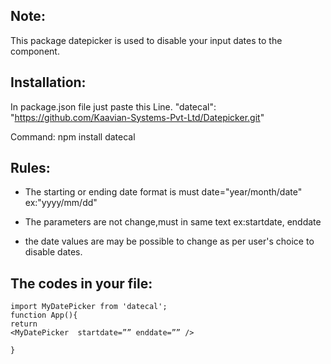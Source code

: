 ## Note:
This package datepicker is used to disable your input dates to the component.

## Installation:
In package.json file just paste this Line.
"datecal": "https://github.com/Kaavian-Systems-Pvt-Ltd/Datepicker.git"

Command: npm install datecal 

## Rules:
- The starting or ending date format is must date="year/month/date" ex:"yyyy/mm/dd" 
* The parameters are not change,must in same text ex:startdate, enddate
+ the date values are may be possible to change as per user's choice to disable dates.

## The codes in your file: 
```
import MyDatePicker from 'datecal';
function App(){
return
<MyDatePicker  startdate=”” enddate=”” />

}
```




